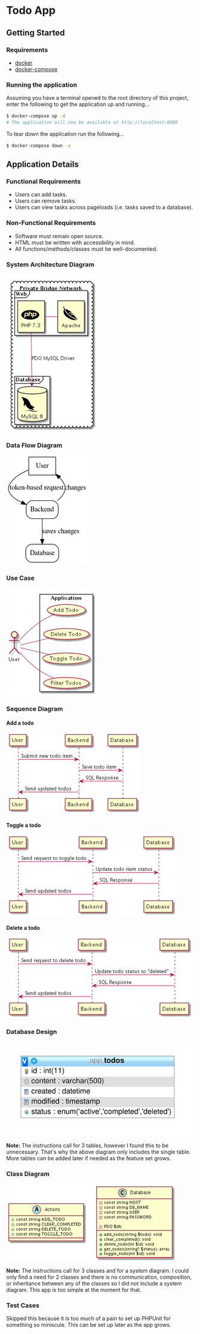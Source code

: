 # Todo App

## Getting Started

### Requirements

-   [docker](https://docs.docker.com/install/#supported-platforms)
-   [docker-compose](https://docs.docker.com/compose/install)

### Running the application

Assuming you have a terminal opened to the root directory of this project, enter the following to get the application up and running...

```sh
$ docker-compose up -d
# The application will now be available at http://localhost:8080
```

To tear down the application run the following...

```sh
$ docker-compose down -v
```

## Application Details

### Functional Requirements

-   Users can add tasks.
-   Users can remove tasks.
-   Users can view tasks across pageloads (i.e. tasks saved to a database).

### Non-Functional Requirements

-   Software must remain open source.
-   HTML must be written with accessibility in mind.
-   All functions/methods/classes must be well-documented.

### System Architecture Diagram

![arch]

### Data Flow Diagram

![data-flow]

### Use Case

![use-case]

### Sequence Diagram

#### Add a todo

![seq-add-todo]

#### Toggle a todo

![seq-toggle-todo]

#### Delete a todo

![seq-delete-todo]

### Database Design

![database]

**Note:** The instructions call for 3 tables, however I found this to be unnecessary. That's why the above diagram only includes the single table. More tables can be added later if needed as the feature set grows.

### Class Diagram

![classes]

**Note:** The instructions call for 3 classes and for a system diagram. I could only find a need for 2 classes and there is no communication, composition, or inheritance between any of the classes so I did not include a system diagram. This app is too simple at the moment for that.

### Test Cases

Skipped this because it is too much of a pain to set up PHPUnit for something so miniscule. This can be set up later as the app grows.

[arch]: assets/arch.png
[classes]: assets/classes.png
[data-flow]: assets/data-flow.png
[database]: assets/database.png
[seq-add-todo]: assets/seq-add-todo.png
[seq-delete-todo]: assets/seq-delete-todo.png
[seq-toggle-todo]: assets/seq-toggle-todo.png
[use-case]: assets/use-case.png
